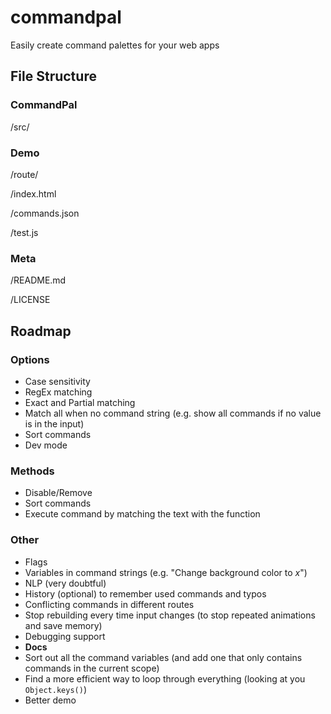 # commandpal

Easily create command palettes for your web apps

## File Structure

### CommandPal

/src/

### Demo

/route/

/index.html

/commands.json

/test.js

### Meta

/README.md

/LICENSE

## Roadmap

### Options

+ Case sensitivity
+ RegEx matching
+ Exact and Partial matching
+ Match all when no command string (e.g. show all commands if no value is in the input)
+ Sort commands
+ Dev mode

### Methods

+ Disable/Remove
+ Sort commands
+ Execute command by matching the text with the function

### Other

+ Flags
+ Variables in command strings (e.g. "Change background color to *x*")
+ NLP (very doubtful)
+ History (optional) to remember used commands and typos
+ Conflicting commands in different routes
+ Stop rebuilding every time input changes (to stop repeated animations and save memory)
+ Debugging support
+ **Docs**
+ Sort out all the command variables (and add one that only contains commands in the current scope)
+ Find a more efficient way to loop through everything (looking at you `Object.keys()`)
+ Better demo
